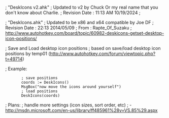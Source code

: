 ; "DeskIcons v2.ahk"
; Updated to v2 by Chuck Or my real name that you don't know about Charlie.
; Revision Date : 11:13 AM 10/19/2024 
; 

; "DeskIcons.ahk"
; Updated to be x86 and x64 compatible by Joe DF
; Revision Date : 22:13 2014/05/09
; From : Rapte_Of_Suzaku
; http://www.autohotkey.com/board/topic/60982-deskicons-getset-desktop-icon-positions/



;    Save and Load desktop icon positions
;    based on save/load desktop icon positions by temp01 (http://www.autohotkey.com/forum/viewtopic.php?t=49714)
    
 ;   Example:
 ```
        ; save positions
        coords := DeskIcons()
        MsgBox("now move the icons around yourself")
        ; load positions
        DeskIcons(coords)
```
    
 ;   Plans:
  ;      handle more settings (icon sizes, sort order, etc)
   ;         - http://msdn.microsoft.com/en-us/library/ff485961%28v=VS.85%29.aspx
    

